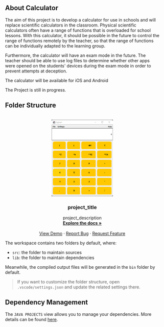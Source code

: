 ## About Calculator

The aim of this project is to develop a calculator for use in schools and will replace scientific calculators in the classroom. Physical scientific calculators often have a range of functions that is overloaded for school lessons. With this calculator, it should be possible in the future to control the range of functions remotely by the teacher, so that the range of functions can be individually adapted to the learning group.

Furthermore, the calculator will have an exam mode in the future. The teacher should be able to use log files to determine whether other apps were opened on the students' devices during the exam mode in order to prevent attempts at deception.

The calculator will be available for iOS and Android 

The Project is still in progress.

## Folder Structure

<!-- PROJECT LOGO -->
<br />
<div align="center">
  <a href="https://github.com/FelixHoff1988/Calculator">
    <img src="images/logo.png" alt="Logo" width="200" height="250">
  </a>

<h3 align="center">project_title</h3>

  <p align="center">
    project_description
    <br />
    <a href="https://github.com/github_username/repo_name"><strong>Explore the docs »</strong></a>
    <br />
    <br />
    <a href="https://github.com/github_username/repo_name">View Demo</a>
    ·
    <a href="https://github.com/github_username/repo_name/issues">Report Bug</a>
    ·
    <a href="https://github.com/github_username/repo_name/issues">Request Feature</a>
  </p>
</div>

The workspace contains two folders by default, where:

- `src`: the folder to maintain sources
- `lib`: the folder to maintain dependencies

Meanwhile, the compiled output files will be generated in the `bin` folder by default.

> If you want to customize the folder structure, open `.vscode/settings.json` and update the related settings there.

## Dependency Management

The `JAVA PROJECTS` view allows you to manage your dependencies. More details can be found [here](https://github.com/microsoft/vscode-java-dependency#manage-dependencies).
